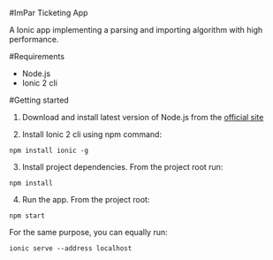 #ImPar Ticketing App

A Ionic app implementing a parsing and importing algorithm with high performance. 

#Requirements

* Node.js
* Ionic 2 cli

#Getting started

1) Download and install latest version of Node.js from the [official site](https://nodejs.org/it/)

2) Install Ionic 2 cli using npm command: 
```
npm install ionic -g
```

3) Install project dependencies. From the project root run: 
```
npm install
```

4) Run the app. From the project root:
```
npm start
```
For the same purpose, you can equally run:
```
ionic serve --address localhost
```